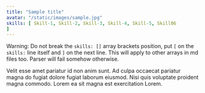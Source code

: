 ```yaml
---
title: "Sample title"
avatar: "/static/images/sample.jpg"
skills: [ Skill-1, Skill-2, Skill-3, Skill-4, Skill-5, Skill06
]
---
```


Warning: Do not break the `skills: []` array brackets position, put `[` on the `skills:` line itself and `]` on the next line. This will apply to other arrays in md files too. Parser will fail somehow otherwise.

Velit esse amet pariatur id non anim sunt. Ad culpa occaecat pariatur magna do fugiat dolore fugiat laborum eiusmod. Nisi quis voluptate proident magna commodo. Lorem ea sit magna est exercitation Lorem.

